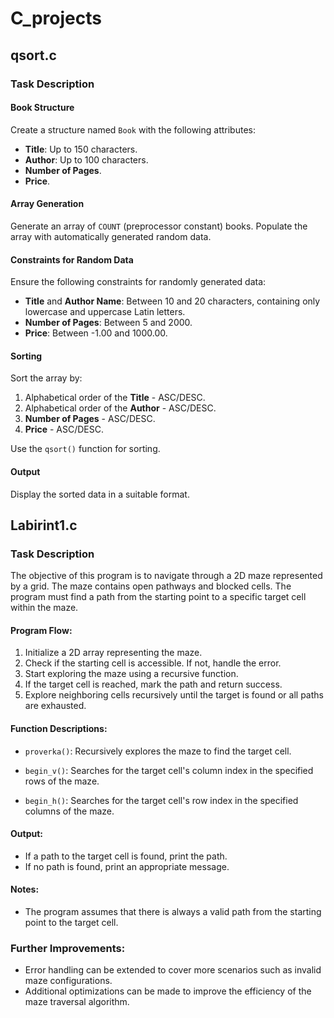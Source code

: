 # C_projects
## qsort.c 
### Task Description

#### Book Structure
Create a structure named `Book` with the following attributes:
- **Title**: Up to 150 characters.
- **Author**: Up to 100 characters.
- **Number of Pages**.
- **Price**.

#### Array Generation
Generate an array of `COUNT` (preprocessor constant) books. Populate the array with automatically generated random data.

#### Constraints for Random Data
Ensure the following constraints for randomly generated data:
- **Title** and **Author Name**: Between 10 and 20 characters, containing only lowercase and uppercase Latin letters.
- **Number of Pages**: Between 5 and 2000.
- **Price**: Between -1.00 and 1000.00.

#### Sorting
Sort the array by:
1. Alphabetical order of the **Title** - ASC/DESC.
2. Alphabetical order of the **Author** - ASC/DESC.
3. **Number of Pages** - ASC/DESC.
4. **Price** - ASC/DESC.

Use the `qsort()` function for sorting.

#### Output
Display the sorted data in a suitable format.


## Labirint1.c
### Task Description

The objective of this program is to navigate through a 2D maze represented by a grid. The maze contains open pathways and blocked cells. The program must find a path from the starting point to a specific target cell within the maze.

#### Program Flow:

1. Initialize a 2D array representing the maze.
2. Check if the starting cell is accessible. If not, handle the error.
3. Start exploring the maze using a recursive function.
4. If the target cell is reached, mark the path and return success.
5. Explore neighboring cells recursively until the target is found or all paths are exhausted.

#### Function Descriptions:

- `proverka()`: Recursively explores the maze to find the target cell.

- `begin_v()`: Searches for the target cell's column index in the specified rows of the maze.

- `begin_h()`: Searches for the target cell's row index in the specified columns of the maze.

#### Output:

- If a path to the target cell is found, print the path.
- If no path is found, print an appropriate message.

#### Notes:

- The program assumes that there is always a valid path from the starting point to the target cell.

### Further Improvements:

- Error handling can be extended to cover more scenarios such as invalid maze configurations.
- Additional optimizations can be made to improve the efficiency of the maze traversal algorithm.
